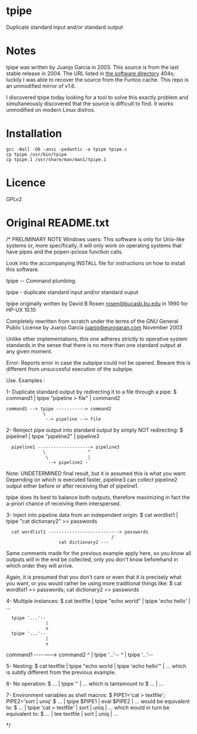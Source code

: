 # tpipe

Duplicate standard input and/or standard output

# Notes

tpipe was written by Juanjo Garcia in 2003. This source is from the last stable release in 2004. The URL listed in [the software directory](https://directory.fsf.org/wiki/Tpipe) 404s; luckily I was able to recover the source from the Funtoo cache. This repo is an unmodified mirror of v1.6.

I discovered tpipe today looking for a tool to solve this exactly problem and simultaneously discovered that the source is difficult to find.
It works unmodified on modern Linux distros.

# Installation

```
gcc -Wall -O6 -ansi -pedantic -o tpipe tpipe.c
cp tpipe /usr/bin/tpipe
cp tpipe.1 /usr/share/man/man1/tpipe.1
```

# Licence

GPLv2

# Original README.txt

/* PRELIMINARY NOTE
Windows users: This software is only for Unix-like systems or,
more specifically, it will only work on operating systems that
have pipes and the popen-pclose function calls.

Look into the accompanying INSTALL file for instructions on
how to install this software.


tpipe --  Command plumbing.

tpipe  -  duplicate standard input and/or standard ouput

tpipe	originally written by David B Rosen <rosen@bucasb.bu.edu>
in 1990 for HP-UX 10.10

Completely rewritten from scratch under the terms of the GNU
General Public License by Juanjo Garcia <juanjo@eurogaran.com>
November 2003

Unlike other implementations, this one adheres strictly to
operative system standards in the sense that there is no more
than one standard output at any given moment.

Error: Reports error in case the subpipe could not be opened.
Beware this is different from unsuccesful execution of the subpipe.


 Use. Examples :

 1- Duplicate standard output by redirecting it to a file through a pipe:
    $ command1 | tpipe "pipeline > file" | command2

    command1 --> tpipe -----------> command2
                  \
                   --> pipeline --> file

 2- Reinject pipe output into standard output by simply NOT redirecting:
    $ pipeline1 | tpipe "pipeline2" | pipeline3

      pipeline1 --------------------> pipeline3
                  \                ^
                   \               |
                    --> pipeline2 -

 Note: UNDETERMINED final result, but it is assumed this is what you want:
Depending on which is executed faster, pipeline3 can collect pipeline2 output
either before or after receiving that of pipeline1.

tpipe does its best to balance both outputs, therefore maximizing
in fact the a-priori chance of receiving them interspersed.

 3- Inject into pipeline data from an independent origin:
    $ cat wordlist1 | tpipe "cat dictionary2" >> passwords

      cat wordlist1 ---------------------------> passwords
                                            /
                        cat dictionary2 ---

Same comments made for the previous example apply here, so you know 
all outputs will in the end be collected, only you don't know beforehand
in which order they will arrive.

Again, it is presumed that you don't care or even that it is precisely
what you want, or you would rather be using more traditional things like:
    $ cat wordlist1 >> passwords;  cat dictionary2 >> passwords

 4- Multiple instances:
    $ cat textfile | tpipe "echo world" | tpipe 'echo hello' | ...

      tpipe '...'--
                   |
                   v
      tpipe '...'--
                   |
                   v
  command1 -------> command2
                   ^
                   |
      tpipe '...'--
                   ^
                   |
      tpipe '...'--

 5- Nesting:
    $ cat textfile | tpipe "echo world | tpipe 'echo hello'" | ...
which is subtly different from the previous example.

 6- No operation:
    $ ... | tpipe '' | ...
which is tantamount to    $ ... | ...

 7- Environment variables as shell macros:
    $ PIPE1='cat > textfile'; PIPE2='sort | uniq'
    $ ... | tpipe $PIPE1 | eval $PIPE2 | ...
would be equivalent to:
    $ ... | tpipe 'cat > textfile' | sort | uniq | ...
which would in turn be equivalent to:
    $ ... | tee textfile | sort | uniq | ...

*/

